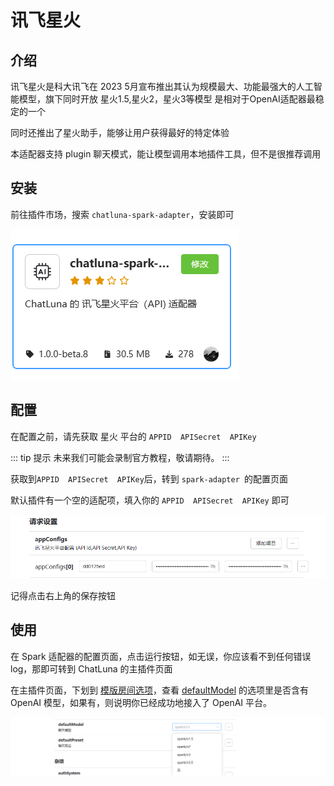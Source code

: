 # 讯飞星火

## 介绍

讯飞星火是科大讯飞在 2023 5月宣布推出其认为规模最大、功能最强大的人工智能模型，旗下同时开放 星火1.5,星火2，星火3等模型
是相对于OpenAI适配器最稳定的一个

同时还推出了星火助手，能够让用户获得最好的特定体验

本适配器支持 plugin 聊天模式，能让模型调用本地插件工具，但不是很推荐调用

## 安装
前往插件市场，搜索 `chatluna-spark-adapter`，安装即可

![images](../../public/images/plugin_market_spark.png)

## 配置
在配置之前，请先获取 星火 平台的 `APPID  APISecret  APIKey`

::: tip 提示
未来我们可能会录制官方教程，敬请期待。
:::

获取到`APPID  APISecret  APIKey`后，转到 `spark-adapter `的配置页面

默认插件有一个空的适配项，填入你的 `APPID  APISecret  APIKey` 即可

![images](../../public/images/plugin_spark_adapter_1.png)

记得点击右上角的保存按钮

## 使用

在 Spark 适配器的配置页面，点击运行按钮，如无误，你应该看不到任何错误 log，那即可转到 ChatLuna 的主插件页面

在主插件页面，下划到 [模版房间选项](../useful-configurations.md#模版房间选项)，查看 [defaultModel](../useful-configurations.md#defaultmodel) 的选项里是否含有 OpenAI 模型，如果有，则说明你已经成功地接入了 OpenAI 平台。

![images](../../public/images/plugin_spark_pic_1.png)
